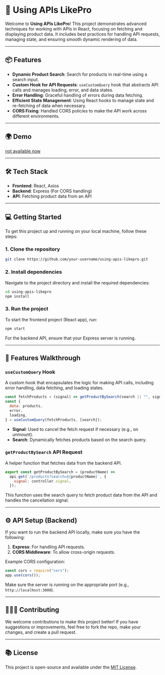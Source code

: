 # 🚀 Using APIs LikePro

Welcome to **Using APIs LikePro**! This project demonstrates advanced techniques for working with APIs in React, focusing on fetching and displaying product data. It includes best practices for handling API requests, managing state, and ensuring smooth dynamic rendering of data.

---

## 📦 Features

- **Dynamic Product Search**: Search for products in real-time using a search input.
- **Custom Hook for API Requests**: `useCustomQuery` hook that abstracts API calls and manages loading, error, and data states.
- **Error Handling**: Graceful handling of errors during data fetching.
- **Efficient State Management**: Using React hooks to manage state and re-fetching of data when necessary.
- **CORS Fixing**: Handled CORS policies to make the API work across different environments.

---

## 🌍 Demo

[not available now](#)

---

## 🛠️ Tech Stack

- **Frontend**: React, Axios
- **Backend**: Express (For CORS handling)
- **API**: Fetching product data from an API

---

## 💻 Getting Started

To get this project up and running on your local machine, follow these steps:

### 1. Clone the repository

```bash
git clone https://github.com/your-username/using-apis-likepro.git
```

### 2. Install dependencies

Navigate to the project directory and install the required dependencies:

```bash
cd using-apis-likepro
npm install
```

### 3. Run the project

To start the frontend project (React app), run:

```bash
npm start
```

For the backend API, ensure that your Express server is running.

---

## 🔧 Features Walkthrough

### `useCustomQuery` Hook

A custom hook that encapsulates the logic for making API calls, including error handling, data fetching, and loading states.

```javascript
const fetchProducts = (signal) => getProductBySearch(search || "", signal);
const {
  data: products,
  error,
  loading,
} = useCustomQuery(fetchProducts, [search]);
```

- **Signal**: Used to cancel the fetch request if necessary (e.g., on unmount).
- **Search**: Dynamically fetches products based on the search query.

### `getProductBySearch` API Request

A helper function that fetches data from the backend API.

```javascript
export const getProductBySearch = (productName) =>
  api.get(`/products?search=${productName}`, {
    signal: controller.signal,
  });
```

This function uses the search query to fetch product data from the API and handles the cancellation signal.

---

## ⚙️ API Setup (Backend)

If you want to run the backend API locally, make sure you have the following:

1. **Express**: For handling API requests.
2. **CORS Middleware**: To allow cross-origin requests.

Example CORS configuration:

```javascript
const cors = require("cors");
app.use(cors());
```

Make sure the server is running on the appropriate port (e.g., `http://localhost:3000`).

---

## 🧑‍🤝‍🧑 Contributing

We welcome contributions to make this project better! If you have suggestions or improvements, feel free to fork the repo, make your changes, and create a pull request.

---

## 📚 License

This project is open-source and available under the [MIT License](LICENSE).
